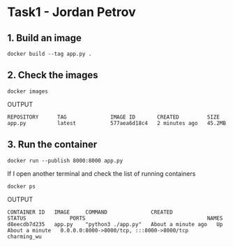 # Task1 - Jordan Petrov

## 1. Build an image
```
docker build --tag app.py .
```
## 2. Check the images
```
docker images
```
OUTPUT
```
REPOSITORY      TAG              IMAGE ID       CREATED         SIZE
app.py          latest           577aea6d18c4   2 minutes ago   45.2MB
```
## 3. Run the container
```
docker run --publish 8000:8000 app.py
```

If I open another terminal and check the list of running containers
```
docker ps
```
OUTPUT
```
CONTAINER ID   IMAGE     COMMAND              CREATED              STATUS              PORTS                                       NAMES
d8eecdb7d235   app.py    "python3 ./app.py"   About a minute ago   Up About a minute   0.0.0.0:8000->8000/tcp, :::8000->8000/tcp   charming_wu
```
